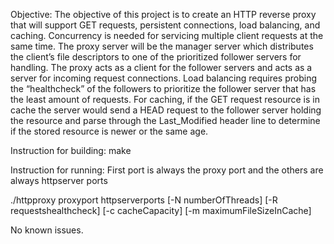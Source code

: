 <p>Objective:
The objective of this project is to create an HTTP reverse proxy that will support GET
requests, persistent connections, load balancing, and caching. Concurrency is needed for
servicing multiple client requests at the same time. The proxy server will be the manager server which distributes the client’s file descriptors to one of the prioritized follower servers for handling. The proxy acts as a client for the follower servers and acts as a server for incoming request connections. Load balancing requires probing the “healthcheck” of the followers to prioritize the follower server that has the least amount of requests. For caching, if the GET request resource is in cache the server would send a HEAD request to the follower server holding the resource and parse through the Last_Modified header line to determine if the stored resource is newer or the same age.</p>

<p>Instruction for building: 
make</p>

<p>Instruction for running:
First port is always the proxy port and the others are always httpserver ports</p>


<p>./httpproxy proxyport httpserverports [-N numberOfThreads] [-R requestshealthcheck] [-c cacheCapacity] [-m maximumFileSizeInCache]

No known issues.
</p>